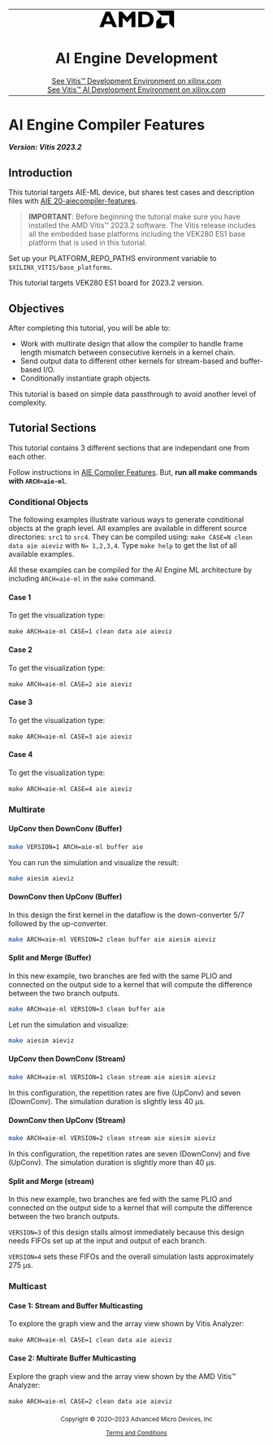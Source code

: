 ﻿<table class="sphinxhide" width="100%">
 <tr width="100%">
    <td align="center"><img src="https://raw.githubusercontent.com/Xilinx/Image-Collateral/main/xilinx-logo.png" width="30%"/><h1>AI Engine Development</h1>
    <a href="https://www.xilinx.com/products/design-tools/vitis.html">See Vitis™ Development Environment on xilinx.com</br></a>
    <a href="https://www.xilinx.com/products/design-tools/vitis/vitis-ai.html">See Vitis™ AI Development Environment on xilinx.com</a>
    </td>
 </tr>
</table>

# AI Engine Compiler Features

***Version: Vitis 2023.2***


## Introduction

This tutorial targets AIE-ML device, but shares test cases and description files with [AIE 20-aiecompiler-features](../../../AIE/Feature_Tutorials/20-aiecompiler-features).

>**IMPORTANT**: Before beginning the tutorial make sure you have installed the AMD Vitis™ 2023.2 software. The Vitis release includes all the embedded base platforms including the VEK280 ES1 base platform that is used in this tutorial. 

Set up your PLATFORM_REPO_PATHS environment variable to ``$XILINX_VITIS/base_platforms``.

This tutorial targets VEK280 ES1 board for 2023.2 version.

## Objectives

After completing this tutorial, you will be able to:

- Work with multirate design that allow the compiler to handle frame length mismatch between consecutive kernels in a kernel chain.
- Send output data to different other kernels for stream-based and buffer-based I/O.
- Conditionally instantiate graph objects.

This tutorial is based on simple data passthrough to avoid another level of complexity.

## Tutorial Sections

This tutorial contains 3 different sections that are independant one from each other.

Follow instructions in [AIE Compiler Features](../../../AIE/Feature_Tutorials/20-aiecompiler-features/Readme.md). But, **run all make commands with `ARCH=aie-ml`**. 

### Conditional Objects

The following examples illustrate various ways to generate conditional objects at the graph level. All examples are available in different source directories: `src1` to `src4`. They can be compiled using: `make CASE=N clean data aie aieviz` with `N= 1,2,3,4`. Type `make help` to get the list of all available examples.

All these examples can be compiled for the AI Engine ML architecture by including `ARCH=aie-ml` in the `make` command.

#### Case 1

To get the visualization type:

```make ARCH=aie-ml CASE=1 clean data aie aieviz```

#### Case 2

To get the visualization type:

```make ARCH=aie-ml CASE=2 aie aieviz```

#### Case 3

To get the visualization type:

```make ARCH=aie-ml CASE=3 aie aieviz```

#### Case 4

To get the visualization type:

```make ARCH=aie-ml CASE=4 aie aieviz```

### Multirate

#### UpConv then DownConv (Buffer)

```BASH
make VERSION=1 ARCH=aie-ml buffer aie
```

You can run the simulation and visualize the result:

```BASH
make aiesim aieviz
```

#### DownConv then UpConv (Buffer)

In this design the first kernel in the dataflow is the down-converter 5/7 followed by the up-converter.

```BASH
make ARCH=aie-ml VERSION=2 clean buffer aie aiesim aieviz
```

#### Split and Merge (Buffer)

In this new example, two branches are fed with the same PLIO and connected on the output side to a kernel that will compute the difference between the two branch outputs.


```BASH
make ARCH=aie-ml VERSION=3 clean buffer aie
```
Let run the simulation and visualize:

```BASH
make aiesim aieviz
```

#### UpConv then DownConv (Stream)

```BASH
make ARCH=aie-ml VERSION=1 clean stream aie aiesim aieviz
```

In this configuration, the repetition rates are five (UpConv) and seven (DownConv). The simulation duration is slightly less 40 µs.

#### DownConv then UpConv (Stream)

```BASH
make ARCH=aie-ml VERSION=2 clean stream aie aiesim aieviz
```

In this configuration, the repetition rates are seven (DownConv) and five (UpConv). The simulation duration is slightly more than 40 µs.

#### Split and Merge (stream)

In this new example, two branches are fed with the same PLIO and connected on the output side to a kernel that will compute the difference between the two branch outputs.

`VERSION=3` of this design stalls almost immediately because this design needs FIFOs set up at the input and output of each branch.

`VERSION=4` sets these FIFOs and the overall simulation lasts approximately 275 µs.

### Multicast

#### Case 1: Stream and Buffer Multicasting

To explore the graph view and the array view shown by Vitis Analyzer:

```make ARCH=aie-ml CASE=1 clean data aie aieviz```

#### Case 2: Multirate Buffer Multicasting

Explore the graph view and the array view shown by the AMD Vitis™ Analyzer:

```make ARCH=aie-ml CASE=2 clean data aie aieviz```

<p class="sphinxhide" align="center"><sub>Copyright © 2020–2023 Advanced Micro Devices, Inc</sub></p>

<p class="sphinxhide" align="center"><sup><a href="https://www.amd.com/en/corporate/copyright">Terms and Conditions</a></sup></p>

